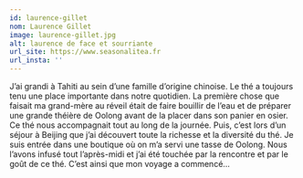 ```yaml
---
id: laurence-gillet
nom: Laurence Gillet
image: laurence-gillet.jpg
alt: laurence de face et sourriante
url_site: https://www.seasonalitea.fr
url_insta: ''
---
```


J’ai grandi à Tahiti au sein d’une famille d’origine chinoise.  Le thé a toujours tenu une place importante dans notre quotidien.  La première chose que faisait ma grand-mère au réveil était de faire bouillir de l’eau  et de préparer une grande théière de Oolong avant de la placer dans son panier en osier.  Ce thé nous accompagnait tout au long de la journée. Puis, c’est lors d’un séjour à Beijing que j’ai découvert toute la richesse et la diversité du thé.  Je suis entrée dans une boutique où on m’a servi une tasse de Oolong.  Nous l’avons infusé tout l’après-midi et j’ai été touchée par la rencontre et par le goût de ce thé.  C’est ainsi que mon voyage a commencé...
